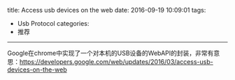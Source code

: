 title: Access usb devices on the web
date: 2016-09-19 10:09:01
tags:
- Usb Protocol
categories:
- 推荐
---

Google在chrome中实现了一个对本机的USB设备的WebAPI的封装，非常有意思：https://developers.google.com/web/updates/2016/03/access-usb-devices-on-the-web
